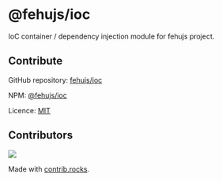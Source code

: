 # @fehujs/ioc

IoC container / dependency injection module for fehujs project.

## Contribute

GitHub repository: [fehujs/ioc](https://github.com/fehujs/ioc)

NPM: [@fehujs/ioc](https://www.npmjs.com/package/@fehujs/ioc)

Licence: [MIT](https://github.com/fehujs/ioc/blob/main/LICENSE)


## Contributors

<a href="https://github.com/fehujs/ioc/graphs/contributors">
  <img src="https://contrib.rocks/image?repo=fehujs/ioc" />
</a>

Made with [contrib.rocks](https://contrib.rocks).
